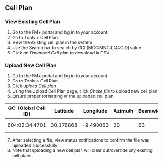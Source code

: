 ## Cell Plan

### View Existing Cell Plan 
1. Go to the FM+ portal and log in to your account.
2. Go to Tools > Cell Plan.
3. View the existing cell plan in the system
4. Use the Search bar to search by GCI (MCC:MNC:LAC:CID) value
5. Click on *Download Cell plan* to download in CSV

### Upload New Cell Plan
1. Go to the FM+ portal and log in to your account.
2. Go to Tools > Cell Plan
3. Click *upload Cell plan*
4. Using the Upload Cell Plan page, click *Chose file* to upload new cell plan
5. Ensure proper formatting of the uploaded cell plan:
   
| GCI (Global Cell ID) | Latitude   | Longitude  | Azimuth | Beamwidth | Technology | Description  |
|----------------------|-----------|------------|---------|-----------|------------|--------------|
| 604:02:34:4701      | 30.176868 | -9.490063  | 20      | 63        | 2G         | AAM-1001-2G  |

7. After selecting a file, view status notifications to confirm the file was uploaded successfully
8. Note that uploading a new cell plan will clear out/override any existing cell plans.

